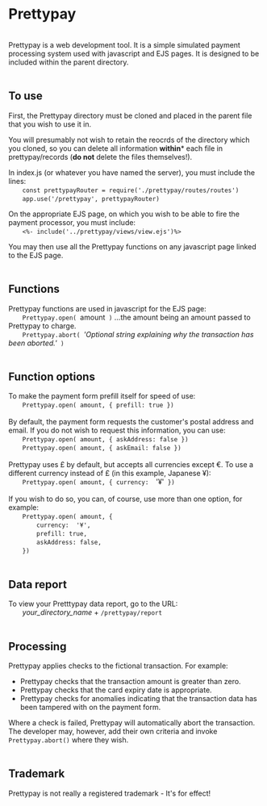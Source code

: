 # Prettypay
<br>
Prettypay is a web development tool. It is a simple simulated payment processing system used with javascript and EJS pages. It is designed to be included within the parent directory.
<br><br>

## To use
First, the Prettypay directory must be cloned and placed in the parent file that you wish to use it in.<br>

You will presumably not wish to retain the reocrds of the directory which you cloned, so you can delete all information **within*** each file in prettypay/records (**do not** delete the files themselves!).<br>

In index.js (or whatever you have named the server), you must include the lines:<br />
&nbsp;&nbsp;&nbsp;&nbsp;&nbsp;&nbsp;&nbsp;`const prettypayRouter = require('./prettypay/routes/routes')`<br />
&nbsp;&nbsp;&nbsp;&nbsp;&nbsp;&nbsp;&nbsp;`app.use('/prettypay', prettypayRouter)`

On the appropriate EJS page, on which you wish to be able to fire the payment processor, you must include:<br />
&nbsp;&nbsp;&nbsp;&nbsp;&nbsp;&nbsp;&nbsp;`<%- include('../prettypay/views/view.ejs')%>`<br />

You may then use all the Prettypay functions on any javascript page linked to the EJS page.
<br><br>

## Functions
Prettypay functions are used in javascript for the EJS page:<br />
&nbsp;&nbsp;&nbsp;&nbsp;&nbsp;&nbsp;&nbsp;`Prettypay.open( `amount` )` ...the amount being an amount passed to Prettypay to charge.<br />
&nbsp;&nbsp;&nbsp;&nbsp;&nbsp;&nbsp;&nbsp;`Prettypay.abort( `*'Optional string explaining why the transaction has been aborted.'*` )`<br />
<br>

## Function options
To make the payment form prefill itself for speed of use:<br>
&nbsp;&nbsp;&nbsp;&nbsp;&nbsp;&nbsp;&nbsp;`Prettypay.open( amount, { prefill: true })`<br />
<br>
By default, the payment form requests the customer's postal address and email. If you do not wish to request this information, you can use:<br>
&nbsp;&nbsp;&nbsp;&nbsp;&nbsp;&nbsp;&nbsp;`Prettypay.open( amount, { askAddress: false })`<br />
&nbsp;&nbsp;&nbsp;&nbsp;&nbsp;&nbsp;&nbsp;`Prettypay.open( amount, { askEmail: false })`<br />
<br>
Prettypay uses £ by default, but accepts all currencies except €. To use a different currency instead of £ (in this example, Japanese ¥):<br>
&nbsp;&nbsp;&nbsp;&nbsp;&nbsp;&nbsp;&nbsp;`Prettypay.open( amount, { currency:  `'¥'` })`<br />
<br>
If you wish to do so, you can, of course, use more than one option, for example:<br>
&nbsp;&nbsp;&nbsp;&nbsp;&nbsp;&nbsp;&nbsp;`Prettypay.open( amount, {`<br />
&emsp;&emsp;&nbsp;&nbsp;&nbsp;&nbsp;&nbsp;&nbsp;&nbsp;`currency:  '¥',`<br />
&emsp;&emsp;&nbsp;&nbsp;&nbsp;&nbsp;&nbsp;&nbsp;&nbsp;`prefill: true,`<br />
&emsp;&emsp;&nbsp;&nbsp;&nbsp;&nbsp;&nbsp;&nbsp;&nbsp;`askAddress: false,`<br />
&nbsp;&nbsp;&nbsp;&nbsp;&nbsp;&nbsp;&nbsp;`})`<br />
<br>

## Data report
To view your Pretttypay data report, go to the URL:<br>
&nbsp;&nbsp;&nbsp;&nbsp;&nbsp;&nbsp;&nbsp;*your_directory_name* + `/prettypay/report`<br />
<br>

## Processing
Prettypay applies checks to the fictional transaction. For example:
- Prettypay checks that the transaction amount is greater than zero.
- Prettypay checks that the card expiry date is appropriate.
- Prettypay checks for anomalies indicating that the transaction data has been tampered with on the payment form.

Where a check is failed, Prettypay will automatically abort the transaction. The developer may, however, add their own criteria and invoke `Prettypay.abort()` where they wish.
<br><br>

## Trademark
Prettypay is not really a registered trademark - It's for effect!
<br>
